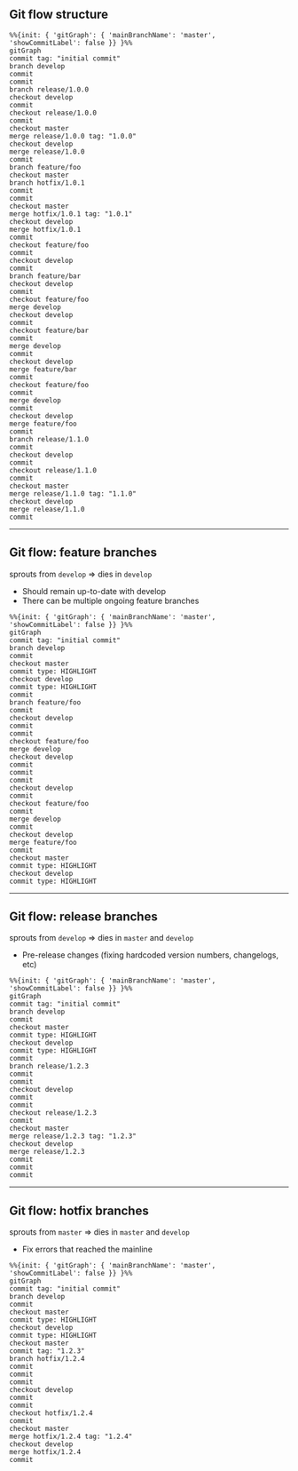 ## Git flow structure

```mermaid
%%{init: { 'gitGraph': { 'mainBranchName': 'master', 'showCommitLabel': false }} }%%
gitGraph
commit tag: "initial commit"
branch develop
commit
commit
branch release/1.0.0
checkout develop
commit
checkout release/1.0.0
commit
checkout master
merge release/1.0.0 tag: "1.0.0"
checkout develop
merge release/1.0.0
commit
branch feature/foo
checkout master
branch hotfix/1.0.1
commit
commit
checkout master
merge hotfix/1.0.1 tag: "1.0.1"
checkout develop
merge hotfix/1.0.1
commit
checkout feature/foo
commit
checkout develop
commit
branch feature/bar
checkout develop
commit
checkout feature/foo
merge develop
checkout develop
commit
checkout feature/bar
commit
merge develop
commit
checkout develop
merge feature/bar
commit
checkout feature/foo
commit
merge develop
commit
checkout develop
merge feature/foo
commit
branch release/1.1.0
commit
checkout develop
commit
checkout release/1.1.0
commit
checkout master
merge release/1.1.0 tag: "1.1.0"
checkout develop
merge release/1.1.0
commit
```

---

## Git flow: feature branches

sprouts from `develop` $\Rightarrow$ dies in `develop`

* Should remain up-to-date with develop
* There can be multiple ongoing feature branches

```mermaid
%%{init: { 'gitGraph': { 'mainBranchName': 'master', 'showCommitLabel': false }} }%%
gitGraph
commit tag: "initial commit"
branch develop
commit
checkout master
commit type: HIGHLIGHT
checkout develop
commit type: HIGHLIGHT
commit
branch feature/foo
commit
checkout develop
commit
commit
checkout feature/foo
merge develop
checkout develop
commit
commit
commit
checkout develop
commit
checkout feature/foo
commit
merge develop
commit
checkout develop
merge feature/foo
commit
checkout master
commit type: HIGHLIGHT
checkout develop
commit type: HIGHLIGHT
```

---

## Git flow: release branches

sprouts from `develop` $\Rightarrow$ dies in `master` and `develop`

* Pre-release changes (fixing hardcoded version numbers, changelogs, etc)

```mermaid
%%{init: { 'gitGraph': { 'mainBranchName': 'master', 'showCommitLabel': false }} }%%
gitGraph
commit tag: "initial commit"
branch develop
commit
checkout master
commit type: HIGHLIGHT
checkout develop
commit type: HIGHLIGHT
commit
branch release/1.2.3
commit
commit
checkout develop
commit
commit
checkout release/1.2.3
commit
checkout master
merge release/1.2.3 tag: "1.2.3"
checkout develop
merge release/1.2.3
commit
commit
commit
```

---

## Git flow: hotfix branches

sprouts from `master` $\Rightarrow$ dies in `master` and `develop`

* Fix errors that reached the mainline

```mermaid
%%{init: { 'gitGraph': { 'mainBranchName': 'master', 'showCommitLabel': false }} }%%
gitGraph
commit tag: "initial commit"
branch develop
commit
checkout master
commit type: HIGHLIGHT
checkout develop
commit type: HIGHLIGHT
checkout master
commit tag: "1.2.3"
branch hotfix/1.2.4
commit
commit
commit
checkout develop
commit
commit
checkout hotfix/1.2.4
commit
checkout master
merge hotfix/1.2.4 tag: "1.2.4"
checkout develop
merge hotfix/1.2.4
commit
```
